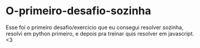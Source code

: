 # O-primeiro-desafio-sozinha
Esse foi o primeiro desafio/exercicio que eu consegui resolver sozinha, resolvi em python primeiro, e depois pra treinar quis resolver em javascript. &lt;3
